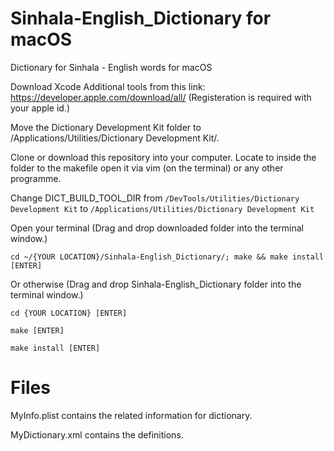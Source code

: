 # Sinhala-English_Dictionary for macOS
Dictionary for Sinhala - English words for macOS

Download Xcode Additional tools from this link: https://developer.apple.com/download/all/ (Registeration is required with your apple id.)

Move the Dictionary Development Kit folder to /Applications/Utilities/Dictionary Development Kit/.

Clone or download this repository into your computer. Locate to inside the folder to the makefile open it via vim (on the terminal) or any other programme.

Change DICT_BUILD_TOOL_DIR from ``` /DevTools/Utilities/Dictionary Development Kit ``` to ```/Applications/Utilities/Dictionary Development Kit```

Open your terminal (Drag and drop downloaded folder into the terminal window.)

```
cd ~/{YOUR LOCATION}/Sinhala-English_Dictionary/; make && make install [ENTER]
```

Or otherwise (Drag and drop Sinhala-English_Dictionary folder into the terminal window.)

```
cd {YOUR LOCATION} [ENTER]
```

```
make [ENTER]
```

```
make install [ENTER]
```

# Files

MyInfo.plist contains the related information for dictionary.

MyDictionary.xml contains the definitions.

